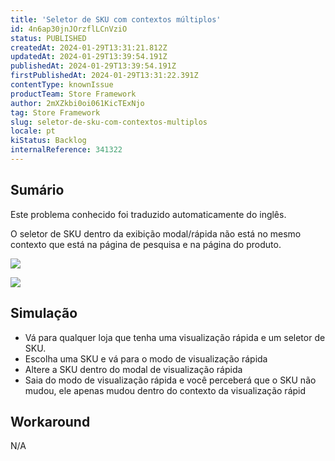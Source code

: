 ```yaml
---
title: 'Seletor de SKU com contextos múltiplos'
id: 4n6ap30jnJOrzflLCnVziO
status: PUBLISHED
createdAt: 2024-01-29T13:31:21.812Z
updatedAt: 2024-01-29T13:39:54.191Z
publishedAt: 2024-01-29T13:39:54.191Z
firstPublishedAt: 2024-01-29T13:31:22.391Z
contentType: knownIssue
productTeam: Store Framework
author: 2mXZkbi0oi061KicTExNjo
tag: Store Framework
slug: seletor-de-sku-com-contextos-multiplos
locale: pt
kiStatus: Backlog
internalReference: 341322
---
```


## Sumário

<div class="alert alert-info">
  <p>Este problema conhecido foi traduzido automaticamente do inglês.</p>
</div>



O seletor de SKU dentro da exibição modal/rápida não está no mesmo contexto que está na página de pesquisa e na página do produto.

 ![](https://vtexhelp.zendesk.com/attachments/token/zIQ15WW7s1Zo24Z1I5tFT4H3y/?name=image.png)


 ![](https://vtexhelp.zendesk.com/attachments/token/gnAeV75W2Sip3Pl1zfQyAiWOI/?name=image.png)

## Simulação



- Vá para qualquer loja que tenha uma visualização rápida e um seletor de SKU.
- Escolha uma SKU e vá para o modo de visualização rápida
- Altere a SKU dentro do modal de visualização rápida
- Saia do modo de visualização rápida e você perceberá que o SKU não mudou, ele apenas mudou dentro do contexto da visualização rápid

## Workaround


N/A


